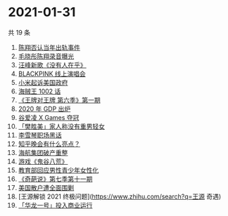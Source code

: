 # 2021-01-31

共 19 条

<!-- BEGIN -->
<!-- 最后更新时间 Sun Jan 31 2021 23:04:16 GMT+0800 (CST) -->

1. [陈翔否认当年出轨事件](https://www.zhihu.com/search?q=陈翔)
2. [毛晓彤陈翔录音曝光](https://www.zhihu.com/search?q=毛晓彤陈翔录音)
3. [汪峰新歌《没有人在乎》](https://www.zhihu.com/search?q=汪峰新歌)
4. [BLACKPINK 线上演唱会](https://www.zhihu.com/search?q=blackpink)
5. [小米起诉美国政府](https://www.zhihu.com/search?q=小米)
6. [海贼王 1002 话](https://www.zhihu.com/search?q=海贼王)
7. [《王牌对王牌 第六季》第一期](https://www.zhihu.com/search?q=王牌对王牌)
8. [2020 年 GDP 出炉](https://www.zhihu.com/search?q=2020gdp)
9. [谷爱凌 X Games 夺冠](https://www.zhihu.com/search?q=谷爱凌)
10. [「樊胜美」家人称没有重男轻女](https://www.zhihu.com/search?q=现实版樊胜美)
11. [李雪琴职场黑话](https://www.zhihu.com/search?q=李雪琴职场黑话)
12. [知乎晚会有什么亮点？](https://www.zhihu.com/search?q=知乎晚会)
13. [海航集团破产重整](https://www.zhihu.com/search?q=海航)
14. [游戏《鬼谷八荒》](https://www.zhihu.com/search?q=鬼谷八荒)
15. [教育部回应男性青少年女性化](https://www.zhihu.com/search?q=男性女性化)
16. [《奇葩说》第七季第十一期](https://www.zhihu.com/search?q=奇葩说)
17. [美国散户遭全面围剿](https://www.zhihu.com/search?q=游戏驿站)
18. [王源解锁 2021 终极问题](https://www.zhihu.com/search?q=王源 奇遇)
19. [「华龙一号」投入商业运行](https://www.zhihu.com/search?q=华龙一号)

<!-- END -->
